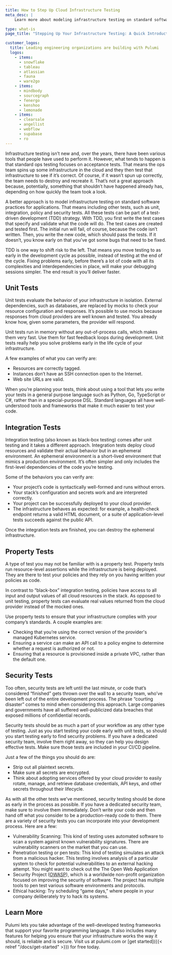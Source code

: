 ```yaml
---
title: How to Step Up Cloud Infrastructure Testing
meta_desc: |
    Learn more about modeling infrastructure testing on standard software practices by including other tests, such as unit, integration, policy and security tests.

type: what-is
page_title: "Stepping Up Your Infrastructure Testing: A Quick Introduction"

customer_logos:
  title: Leading engineering organizations are building with Pulumi
  logos:
    - items:
      - snowflake
      - tableau
      - atlassian
      - fauna
      - ware2go
    - items:
      - mindbody
      - sourcegraph
      - fenergo
      - kenshoo
      - lemonade
    - items:
      - clearsale
      - angellist
      - webflow
      - supabase
      - ro
---
```


Infrastructure testing isn’t new and, over the years, there have been various tools that people have used to perform it. However, what tends to happen is that standard ops testing focuses on acceptance tests. That means the ops team spins up some infrastructure in the cloud and they then test that infrastructure to see if it’s correct. Of course, if it wasn’t spun up correctly, the team needs to destroy and recreate it. That’s not a great approach because, potentially, something that shouldn’t have happened already has, depending on how quickly the team took a look.

A better approach is to model infrastructure testing on standard software practices for applications. That means including other tests, such as unit, integration, policy and security tests. All these tests can be part of a test-driven development (TDD) strategy. With TDD, you first write the test cases that specify and validate what the code will do. The test cases are created and tested first. The initial run will fail, of course, because the code isn’t written. Then, you write the new code, which should pass the tests. If it doesn’t, you know early on that you’ve got some bugs that need to be fixed.

TDD is one way to shift risk to the left. That means you move testing to as early in the development cycle as possible, instead of testing at the end of the cycle. Fixing problems early, before there’s a lot of code with all its complexities and interdependencies in place, will make your debugging sessions simpler. The end result is you’ll deliver faster.

## Unit Tests

Unit tests evaluate the behavior of your infrastructure in isolation. External dependencies, such as databases, are replaced by mocks to check your resource configuration and responses. It’s possible to use mocks because responses from cloud providers are well known and tested. You already know how, given some parameters, the provider will respond.

Unit tests run in memory without any out-of-process calls, which makes them very fast. Use them for fast feedback loops during development. Unit tests really help you solve problems early in the life cycle of your infrastructure.

A few examples of what you can verify are:

- Resources are correctly tagged.
- Instances don’t have an SSH connection open to the Internet.
- Web site URLs are valid.

When you’re planning your tests, think about using a tool that lets you write your tests in a general purpose language such as Python, Go, TypeScript or C#, rather than in a special-purpose DSL. Standard languages all have well-understood tools and frameworks that make it much easier to test your code.

## Integration Tests

Integration testing (also known as black-box testing) comes after unit testing and it takes a different approach. Integration tests deploy cloud resources and validate their actual behavior but in an ephemeral environment. An ephemeral environment is a short-lived environment that mimics a production environment. It’s often simpler and only includes the first-level dependencies of the code you’re testing.

Some of the behaviors you can verify are:

- Your project’s code is syntactically well-formed and runs without errors.
- Your stack’s configuration and secrets work and are interpreted correctly.
- Your project can be successfully deployed to your cloud provider.
- The infrastructure behaves as expected: for example, a health-check endpoint returns a valid HTML document, or a suite of application-level tests succeeds against the public API.

Once the integration tests are finished, you can destroy the ephemeral infrastructure.

## Property Tests

A type of test you may not be familiar with is a property test. Property tests run resource-level assertions while the infrastructure is being deployed. They are there to test your policies and they rely on you having written your policies as code.

In contrast to “black-box” integration testing, policies have access to all input and output values of all cloud resources in the stack. As opposed to unit testing, property tests can evaluate real values returned from the cloud provider instead of the mocked ones.

Use property tests to ensure that your infrastructure complies with your company’s standards. A couple examples are:

- Checking that you’re using the correct version of the provider's managed Kubernetes service.
- Ensuring a service can make an API call to a policy engine to determine whether a request is authorized or not.
- Ensuring that a resource is provisioned inside a private VPC, rather than the default one.

## Security Tests

Too often, security tests are left until the last minute, or code that’s considered “finished” gets thrown over the wall to a security team, who’ve been left out of the entire development process. The phrase “courting disaster” comes to mind when considering this approach. Large companies and governments have all suffered well-publicized data breaches that exposed millions of confidential records.

Security tests should be as much a part of your workflow as any other type of testing. Just as you start testing your code early with unit tests, so should you start testing early to find security problems. If you have a dedicated security team, involve them right away, so they can help you design effective tests. Make sure those tests are included in your CI/CD pipeline.

Just a few of the things you should do are:

- Strip out all plaintext secrets.
- Make sure all secrets are encrypted.
- Think about adopting services offered by your cloud provider to easily rotate, manage, and retrieve database credentials, API keys, and other secrets throughout their lifecycle.

As with all the other tests we’ve mentioned, security testing should be done as early in the process as possible. If you have a dedicated security team, make sure to involve them immediately. Don’t write your code and then hand off what you consider to be a production-ready code to them. There are a variety of security tests you can incorporate into your development process. Here are a few:

- Vulnerability Scanning: This kind of testing uses automated software to scan a system against known vulnerability signatures. There are vulnerability scanners on the market that you can use.
- Penetration testing or pen tests: This kind of testing simulates an attack from a malicious hacker. This testing involves analysis of a particular system to check for potential vulnerabilities to an external hacking attempt. You might want to check out the The Open Web Application
- Security Project ([OWASP](https://owasp.org/www-project-web-testing-environment/)), which is a worldwide non-profit organization focused on improving the security of software. The project has multiple tools to pen test various software environments and protocols.
- Ethical hacking: Try scheduling “game days,” where people in your company deliberately try to hack its systems.

## Learn More

Pulumi lets you take advantage of the well-developed testing frameworks that support your favorite programming language. It also includes many features for helping you ensure that your infrastructure works the way it should, is reliable and is secure. Visit us at pulumi.com or [get started]({{< relref "/docs/get-started" >}}) for free today.
